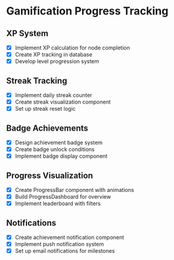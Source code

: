 # Gamification Progress Tracking

## XP System
- [x] Implement XP calculation for node completion
- [x] Create XP tracking in database
- [x] Develop level progression system

## Streak Tracking
- [x] Implement daily streak counter
- [x] Create streak visualization component
- [x] Set up streak reset logic

## Badge Achievements
- [x] Design achievement badge system
- [x] Create badge unlock conditions
- [x] Implement badge display component

## Progress Visualization
- [x] Create ProgressBar component with animations
- [x] Build ProgressDashboard for overview
- [x] Implement leaderboard with filters

## Notifications
- [x] Create achievement notification component
- [x] Implement push notification system
- [x] Set up email notifications for milestones